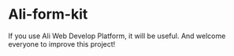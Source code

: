 # Ali-form-kit
If you use Ali Web Develop Platform, it will be useful.
And welcome everyone to improve this project!
